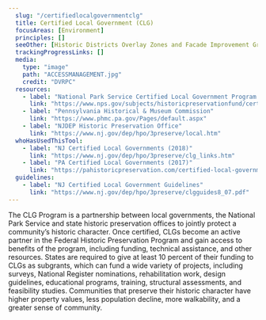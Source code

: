 ```yaml
---
  slug: "/certifiedlocalgovernmentclg"
  title: Certified Local Government (CLG)
  focusAreas: [Environment]
  principles: []
  seeOther: [Historic Districts Overlay Zones and Facade Improvement Grants,Shared Services,Official Map]
  trackingProgressLinks: []
  media: 
    type: "image"
    path: "ACCESSMANAGEMENT.jpg"
    credit: "DVRPC"
  resources: 
    - label: "National Park Service Certified Local Government Program & Local Preservation Tools"
      link: "https://www.nps.gov/subjects/historicpreservationfund/certified-local-government-program.htm"
    - label: "Pennsylvania Historical & Museum Commission"
      link: "https://www.phmc.pa.gov/Pages/default.aspx"
    - label: "NJDEP Historic Preservation Office"
      link: "https://www.nj.gov/dep/hpo/3preserve/local.htm"  
  whoHasUsedThisTool: 
    - label: "NJ Certified Local Governments (2018)"
      link: "https://www.nj.gov/dep/hpo/3preserve/clg_links.htm"
    - label: "PA Certified Local Governments (2017)"
      link: "https://pahistoricpreservation.com/certified-local-government-reboot-public-comments-welcome/certified-local-governments-pennsylvania/"
  guidelines: 
    - label: "NJ Certified Local Government Guidelines"
      link: "https://www.nj.gov/dep/hpo/3preserve/clgguides8_07.pdf"
---
```


The CLG Program is a partnership between local governments, the National Park Service and state historic preservation offices to jointly protect a community’s historic character. Once certified, CLGs become an active partner in the Federal Historic Preservation Program and gain access to benefits of the program, including funding, technical assistance, and other resources. States are required to give at least 10 percent of their funding to CLGs as subgrants, which can fund a wide variety of projects, including surveys, National Register nominations, rehabilitation work, design guidelines, educational programs, training, structural assessments, and feasibility studies. Communities that preserve their historic character have higher property values, less population decline, more walkability, and a greater sense of community.
